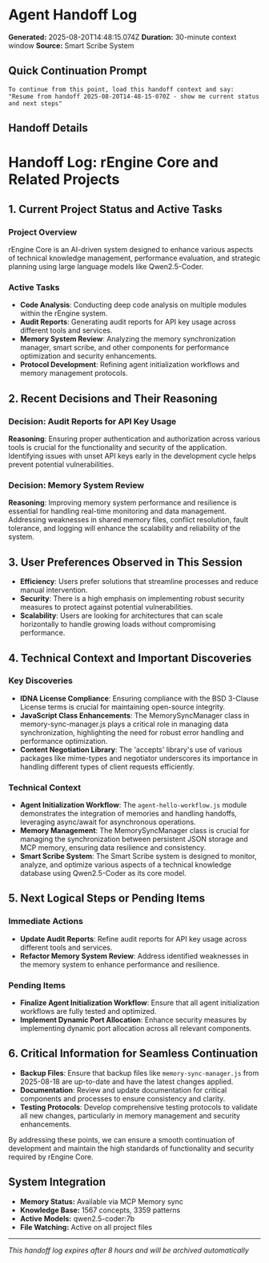 # Agent Handoff Log

**Generated:** 2025-08-20T14:48:15.074Z
**Duration:** 30-minute context window
**Source:** Smart Scribe System

## Quick Continuation Prompt

```
To continue from this point, load this handoff context and say:
"Resume from handoff 2025-08-20T14-48-15-070Z - show me current status and next steps"
```

## Handoff Details

# Handoff Log: rEngine Core and Related Projects

## 1. Current Project Status and Active Tasks

### Project Overview

rEngine Core is an AI-driven system designed to enhance various aspects of technical knowledge management, performance evaluation, and strategic planning using large language models like Qwen2.5-Coder.

### Active Tasks

- **Code Analysis**: Conducting deep code analysis on multiple modules within the rEngine system.
- **Audit Reports**: Generating audit reports for API key usage across different tools and services.
- **Memory System Review**: Analyzing the memory synchronization manager, smart scribe, and other components for performance optimization and security enhancements.
- **Protocol Development**: Refining agent initialization workflows and memory management protocols.

## 2. Recent Decisions and Their Reasoning

### Decision: Audit Reports for API Key Usage

**Reasoning**: Ensuring proper authentication and authorization across various tools is crucial for the functionality and security of the application. Identifying issues with unset API keys early in the development cycle helps prevent potential vulnerabilities.

### Decision: Memory System Review

**Reasoning**: Improving memory system performance and resilience is essential for handling real-time monitoring and data management. Addressing weaknesses in shared memory files, conflict resolution, fault tolerance, and logging will enhance the scalability and reliability of the system.

## 3. User Preferences Observed in This Session

- **Efficiency**: Users prefer solutions that streamline processes and reduce manual intervention.
- **Security**: There is a high emphasis on implementing robust security measures to protect against potential vulnerabilities.
- **Scalability**: Users are looking for architectures that can scale horizontally to handle growing loads without compromising performance.

## 4. Technical Context and Important Discoveries

### Key Discoveries

- **IDNA License Compliance**: Ensuring compliance with the BSD 3-Clause License terms is crucial for maintaining open-source integrity.
- **JavaScript Class Enhancements**: The MemorySyncManager class in memory-sync-manager.js plays a critical role in managing data synchronization, highlighting the need for robust error handling and performance optimization.
- **Content Negotiation Library**: The 'accepts' library's use of various packages like mime-types and negotiator underscores its importance in handling different types of client requests efficiently.

### Technical Context

- **Agent Initialization Workflow**: The `agent-hello-workflow.js` module demonstrates the integration of memories and handling handoffs, leveraging async/await for asynchronous operations.
- **Memory Management**: The MemorySyncManager class is crucial for managing the synchronization between persistent JSON storage and MCP memory, ensuring data resilience and consistency.
- **Smart Scribe System**: The Smart Scribe system is designed to monitor, analyze, and optimize various aspects of a technical knowledge database using Qwen2.5-Coder as its core model.

## 5. Next Logical Steps or Pending Items

### Immediate Actions

- **Update Audit Reports**: Refine audit reports for API key usage across different tools and services.
- **Refactor Memory System Review**: Address identified weaknesses in the memory system to enhance performance and resilience.

### Pending Items

- **Finalize Agent Initialization Workflow**: Ensure that all agent initialization workflows are fully tested and optimized.
- **Implement Dynamic Port Allocation**: Enhance security measures by implementing dynamic port allocation across all relevant components.

## 6. Critical Information for Seamless Continuation

- **Backup Files**: Ensure that backup files like `memory-sync-manager.js` from 2025-08-18 are up-to-date and have the latest changes applied.
- **Documentation**: Review and update documentation for critical components and processes to ensure consistency and clarity.
- **Testing Protocols**: Develop comprehensive testing protocols to validate all new changes, particularly in memory management and security enhancements.

By addressing these points, we can ensure a smooth continuation of development and maintain the high standards of functionality and security required by rEngine Core.

## System Integration

- **Memory Status:** Available via MCP Memory sync
- **Knowledge Base:** 1567 concepts, 3359 patterns
- **Active Models:** qwen2.5-coder:7b
- **File Watching:** Active on all project files

---
*This handoff log expires after 8 hours and will be archived automatically*
